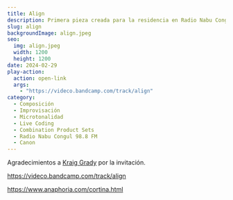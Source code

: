 ```yaml
---
title: Align
description: Primera pieza creada para la residencia en Radio Nabu Congul 98.8 FM, Anaphoria 
slug: align
backgroundImage: align.jpeg
seo:
  img: align.jpeg
  width: 1200
  height: 1200
date: 2024-02-29
play-action:
  action: open-link
  args: 
    - "https://videco.bandcamp.com/track/align"
category:
  - Composición
  - Improvisación
  - Microtonalidad
  - Live Coding
  - Combination Product Sets
  - Radio Nabu Congul 98.8 FM
  - Canon
---
```


Agradecimientos a [Kraig Grady](https://anaphoria.com/) por la invitación.

https://videco.bandcamp.com/track/align

https://www.anaphoria.com/cortina.html
